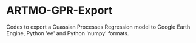 # ARTMO-GPR-Export
Codes to export a Guassian Processes Regression model to Google Earth Engine, Python 'ee' and Python 'numpy' formats.
